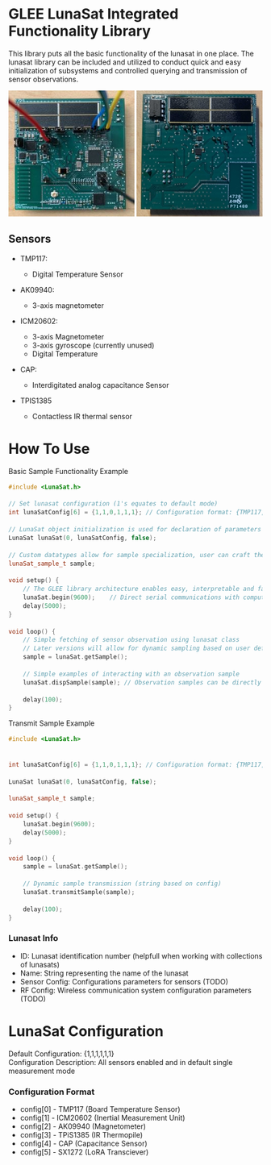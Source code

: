 # GLEE LunaSat Integrated Functionality Library
This library puts all the basic functionality of the lunasat in one place. The lunasat library can be included and utilized to conduct quick and easy initialization of subsystems and controlled querying and transmission of sensor observations.

![LunaSat Front](/extras/Docs/Images/LunaSat_front.jpg) ![LunaSat Back](/extras/Docs/Images/LunaSat_back.jpg)

## Sensors

* TMP117:
  * Digital Temperature Sensor
  
* AK09940:
  * 3-axis magnetometer
  
* ICM20602:
  * 3-axis Magnetometer
  * 3-axis gyroscope (currently unused)
  * Digital Temperature 
  
* CAP:
  * Interdigitated analog capacitance Sensor
  
* TPIS1385
  * Contactless IR thermal sensor
  
# How To Use
Basic Sample Functionality Example
```C++
#include <LunaSat.h>    

// Set lunasat configuration (1's equates to default mode)
int lunaSatConfig[6] = {1,1,0,1,1,1}; // Configuration format: {TMP117, ICM20602, AK09940, TIPS1385, CAP, SX1272}

// LunaSat object initialization is used for declaration of parameters such as ID and debugging mode
LunaSat lunaSat(0, lunaSatConfig, false);

// Custom datatypes allow for sample specialization, user can craft their own ideal sample
lunaSat_sample_t sample;  

void setup() {
    // The GLEE library architecture enables easy, interpretable and familiar programming of the lunasat
    lunaSat.begin(9600);    // Direct serial communications with computer
    delay(5000);
}

void loop() {
    // Simple fetching of sensor observation using lunasat class 
    // Later versions will allow for dynamic sampling based on user defined config
    sample = lunaSat.getSample(); 

    // Simple examples of interacting with an observation sample
    lunaSat.dispSample(sample); // Observation samples can be directly displayed via serial
    
    delay(100);
}
```

Transmit Sample Example

```C++
#include <LunaSat.h>    


int lunaSatConfig[6] = {1,1,0,1,1,1}; // Configuration format: {TMP117, ICM20602, AK09940, TIPS1385, CAP, SX1272}

LunaSat lunaSat(0, lunaSatConfig, false);

lunaSat_sample_t sample;  

void setup() {
    lunaSat.begin(9600);   
    delay(5000);
}

void loop() {
    sample = lunaSat.getSample(); 

    // Dynamic sample transmission (string based on config)
    lunaSat.transmitSample(sample);
    
    delay(100);
}
```

### Lunasat Info
* ID: Lunasat identification number (helpfull when working with collections of lunasats)
* Name: String representing the name of the lunasat
* Sensor Config: Configurations parameters for sensors (TODO)
* RF Config: Wireless communication system configuration parameters (TODO)

# LunaSat Configuration
Default Configuration: {1,1,1,1,1,1}\
Configuration Description: All sensors enabled and in default single measurement mode 

### Configuration Format
* config[0] - TMP117 (Board Temperature Sensor)
* config[1] - ICM20602 (Inertial Measurement Unit)
* config[2] - AK09940 (Magnetometer)
* config[3] - TPiS1385 (IR Thermopile)
* config[4] - CAP (Capacitance Sensor) 
* config[5] - SX1272 (LoRA Transciever) 
